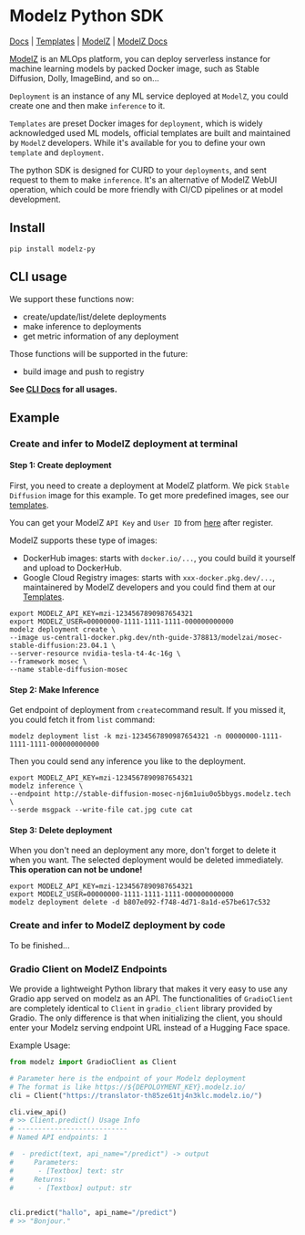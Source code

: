 # Modelz Python SDK

[Docs](https://tensorchord.github.io/modelz-py/) | [Templates](https://cloud.modelz.ai/templates) | [ModelZ](https://modelz.ai) | [ModelZ Docs](https://docs.modelz.ai/)

[ModelZ](https://modelz.ai) is an MLOps platform, you can deploy serverless instance for machine learning models by packed Docker image, such as Stable Diffusion, Dolly, ImageBind, and so on...

`Deployment` is an instance of any ML service deployed at `ModelZ`, you could create one and then make `inference` to it. 

`Templates` are preset Docker images for `deployment`, which is widely acknowledged used ML models, official templates are built and maintained by `ModelZ` developers. While it's available for you to define your own `template` and `deployment`.

The python SDK is designed for CURD to your `deployments`, and sent request to them to make `inference`. It's an alternative of ModelZ WebUI operation, which could be more friendly with CI/CD pipelines or at model development.

## Install

```shell
pip install modelz-py
```

## CLI usage

We support these functions now:

- create/update/list/delete deployments
- make inference to deployments
- get metric information of any deployment

Those functions will be supported in the future:

- build image and push to registry

**See [CLI Docs](https://tensorchord.github.io/modelz-py/cli.html) for all usages.**

## Example

### Create and infer to ModelZ deployment at terminal

#### Step 1: Create deployment
First, you need to create a deployment at ModelZ platform. We pick `Stable Diffusion` image for this example.
To get more predefined images, see our [templates](https://cloud.modelz.ai/templates).

You can get your ModelZ `API Key` and `User ID` from [here](https://cloud.modelz.ai/settings) after register.

ModelZ supports these type of images:
- DockerHub images: starts with `docker.io/...`, you could build it yourself and upload to DockerHub.
- Google Cloud Registry images: starts with `xxx-docker.pkg.dev/...`, maintainered by ModelZ developers and you could find them at our [Templates](https://cloud.modelz.ai/templates).

```shell
export MODELZ_API_KEY=mzi-1234567890987654321
export MODELZ_USER=00000000-1111-1111-1111-000000000000
modelz deployment create \
--image us-central1-docker.pkg.dev/nth-guide-378813/modelzai/mosec-stable-diffusion:23.04.1 \
--server-resource nvidia-tesla-t4-4c-16g \
--framework mosec \
--name stable-diffusion-mosec
```

#### Step 2: Make Inference
Get endpoint of deployment from `create`command result. If you missed it, you could fetch it from `list` command:
```shell
modelz deployment list -k mzi-1234567890987654321 -n 00000000-1111-1111-1111-000000000000
```

Then you could send any inference you like to the deployment.
```shell
export MODELZ_API_KEY=mzi-1234567890987654321
modelz inference \
--endpoint http://stable-diffusion-mosec-nj6m1uiu0o5bbygs.modelz.tech \
--serde msgpack --write-file cat.jpg cute cat
```

#### Step 3: Delete deployment
When you don't need an deployment any more, don't forget to delete it when you want.
The selected deployment would be deleted immediately.
**This operation can not be undone!**

```shell
export MODELZ_API_KEY=mzi-1234567890987654321
export MODELZ_USER=00000000-1111-1111-1111-000000000000
modelz deployment delete -d b807e092-f748-4d71-8a1d-e57be617c532
```

### Create and infer to ModelZ deployment by code

To be finished...

### Gradio Client on ModelZ Endpoints

We provide a lightweight Python library that makes it very easy to use any Gradio app served on modelz as an API. The functionalities of `GradioClient` are completely identical to `Client` in  `gradio_client` library provided by Gradio. The only difference is that when initializing the client, you should enter your Modelz serving endpoint URL instead of a Hugging Face space.

Example Usage:

```python
from modelz import GradioClient as Client

# Parameter here is the endpoint of your Modelz deployment
# The format is like https://${DEPOLOYMENT_KEY}.modelz.io/
cli = Client("https://translator-th85ze61tj4n3klc.modelz.io/")

cli.view_api() 
# >> Client.predict() Usage Info
# ---------------------------
# Named API endpoints: 1

#  - predict(text, api_name="/predict") -> output
#     Parameters:
#      - [Textbox] text: str 
#     Returns:
#      - [Textbox] output: str 

      
cli.predict("hallo", api_name="/predict")
# >> "Bonjour."


```
